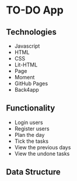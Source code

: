 # TO-DO App

## Technologies
* Javascript
* HTML
* CSS
* Lit-HTML
* Page
* Moment
* GitHub Pages
* Back4app

## Functionality
* Login users
* Register users
* Plan the day
* Tick the tasks
* View the previous days
* View the undone tasks

## Data Structure